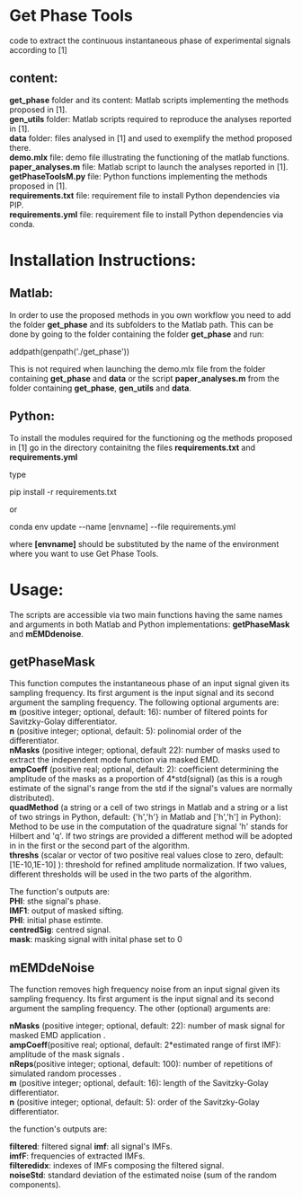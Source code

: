 # Get Phase Tools
code to extract the continuous instantaneous phase of experimental signals according to [1]

## content:

**get_phase** folder and its content: Matlab scripts implementing the methods proposed in [1].  
**gen_utils** folder: Matlab scripts required to reproduce the analyses reported in [1].  
**data** folder: files analysed in [1] and used to exemplify the method proposed there.  
**demo.mlx** file: demo file illustrating the functioning of the matlab functions.  
**paper_analyses.m** file: Matlab script to launch the analyses reported in [1].  
**getPhaseToolsM.py** file: Python functions implementing the methods proposed in [1].  
**requirements.txt** file: requirement file to install Python dependencies via PIP.  
**requirements.yml** file: requirement file to install Python dependencies via conda.  


# Installation Instructions:

## Matlab:

In order to use the proposed methods in you own workflow you need to add the folder **get_phase** and its subfolders to the Matlab path. This can be done by going to the folder containing the folder **get_phase** and run:

addpath(genpath('./get_phase'))

This is not required when launching the demo.mlx file from the folder containing **get_phase** and **data** or the script **paper_analyses.m** from the folder containing **get_phase**, **gen_utils** and **data**.
 

## Python:  
To install the modules required for the functioning og the methods proposed in [1]
go in the directory containitng the files **requirements.txt** and **requirements.yml**

type 

pip install -r requirements.txt

or

conda env update --name [envname] --file requirements.yml

where **[envname]** should be substituted by the name of the environment where you want to use Get Phase Tools.

# Usage: 
The scripts are accessible via two main functions having the same names and arguments in both Matlab and Python implementations: **getPhaseMask** and **mEMDdenoise**.

## getPhaseMask
This function computes the instantaneous phase of an input signal given its sampling frequency.
Its first argument is the input signal and its second argument the sampling frequency. The following optional arguments are:  
**m** (positive integer; optional, default: 16): number of filtered points for Savitzky-Golay differentiator.  
**n** (positive integer; optional, default: 5): polinomial order of the differentiator.  
**nMasks** (positive integer; optional, default 22): number of masks used to extract the independent mode function via masked EMD.  
**ampCoeff** (positive real; optional, default: 2): coefficient determining the amplitude of the masks as a proportion of 4*std(signal) (as this is a rough estimate of the signal's range from the std if the signal's values are normally distributed).  
**quadMethod** (a string or a cell of two strings in Matlab and a string or a list of two strings in Python, default: {'h','h'} in Matlab and ['h','h'] in Python): Method to be use in the computation of the quadrature signal 'h' stands for Hilbert and 'q'. If two strings are provided a different method will be adopted in in the first or the second part of the algorithm.  
**threshs** (scalar or vector of two positive real values close to zero, default: [1E-10,1E-10]  ): threshold for refined amplitude normalization. If two values, different thresholds will be used in the two parts of the algorithm.  

The function's outputs are:  
**PHI**: sthe signal's phase.  
**IMF1**: output of masked sifting.  
**PHI**: initial phase estimte.  
**centredSig**: centred signal.  
**mask**: masking signal with inital phase set to 0


## mEMDdeNoise
The function removes high frequency noise from an input signal given its sampling frequency.
Its first argument is the input signal and its second argument the sampling frequency. The other (optional) arguments are:  

**nMasks** (positive integer; optional, default: 22): number of mask signal for masked EMD application .  
**ampCoeff**(positive real; optional, default: 2*estimated range of first IMF): amplitude of the mask signals .  
**nReps**(positive integer; optional, default: 100): number of repetitions of simulated random processes .  
**m** (positive integer; optional, default: 16): length of the Savitzky-Golay differentiator.  
**n** (positive integer; optional, default: 5): order of the Savitzky-Golay differentiator.

the function's outputs are:  

**filtered**: filtered signal
**imf**: all signal's IMFs.  
**imfF**: frequencies of extracted IMFs.  
**filteredidx**: indexes of IMFs composing the filtered signal.  
**noiseStd**: standard deviation of the estimated noise (sum of the random components).
